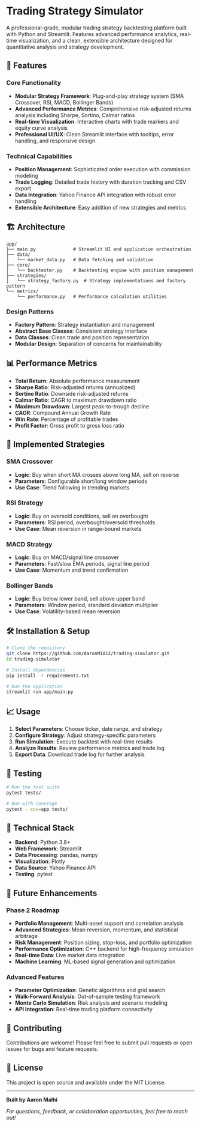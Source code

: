 # Trading Strategy Simulator

A professional-grade, modular trading strategy backtesting platform built with Python and Streamlit. Features advanced performance analytics, real-time visualization, and a clean, extensible architecture designed for quantitative analysis and strategy development.

## 🚀 Features

### Core Functionality
- **Modular Strategy Framework**: Plug-and-play strategy system (SMA Crossover, RSI, MACD, Bollinger Bands)
- **Advanced Performance Metrics**: Comprehensive risk-adjusted returns analysis including Sharpe, Sortino, Calmar ratios
- **Real-time Visualization**: Interactive charts with trade markers and equity curve analysis
- **Professional UI/UX**: Clean Streamlit interface with tooltips, error handling, and responsive design

### Technical Capabilities
- **Position Management**: Sophisticated order execution with commission modeling
- **Trade Logging**: Detailed trade history with duration tracking and CSV export
- **Data Integration**: Yahoo Finance API integration with robust error handling
- **Extensible Architecture**: Easy addition of new strategies and metrics

## 🏗️ Architecture

```
app/
├── main.py              # Streamlit UI and application orchestration
├── data/
│   └── market_data.py   # Data fetching and validation
├── core/
│   └── backtester.py    # Backtesting engine with position management
├── strategies/
│   └── strategy_factory.py  # Strategy implementations and factory pattern
└── metrics/
    └── performance.py   # Performance calculation utilities
```

### Design Patterns
- **Factory Pattern**: Strategy instantiation and management
- **Abstract Base Classes**: Consistent strategy interface
- **Data Classes**: Clean trade and position representation
- **Modular Design**: Separation of concerns for maintainability

## 📊 Performance Metrics

- **Total Return**: Absolute performance measurement
- **Sharpe Ratio**: Risk-adjusted returns (annualized)
- **Sortino Ratio**: Downside risk-adjusted returns
- **Calmar Ratio**: CAGR to maximum drawdown ratio
- **Maximum Drawdown**: Largest peak-to-trough decline
- **CAGR**: Compound Annual Growth Rate
- **Win Rate**: Percentage of profitable trades
- **Profit Factor**: Gross profit to gross loss ratio

## 🎯 Implemented Strategies

### SMA Crossover
- **Logic**: Buy when short MA crosses above long MA, sell on reverse
- **Parameters**: Configurable short/long window periods
- **Use Case**: Trend following in trending markets

### RSI Strategy
- **Logic**: Buy on oversold conditions, sell on overbought
- **Parameters**: RSI period, overbought/oversold thresholds
- **Use Case**: Mean reversion in range-bound markets

### MACD Strategy
- **Logic**: Buy on MACD/signal line crossover
- **Parameters**: Fast/slow EMA periods, signal line period
- **Use Case**: Momentum and trend confirmation

### Bollinger Bands
- **Logic**: Buy below lower band, sell above upper band
- **Parameters**: Window period, standard deviation multiplier
- **Use Case**: Volatility-based mean reversion

## 🛠️ Installation & Setup

```bash
# Clone the repository
git clone https://github.com/AaronM1812/trading-simulator.git
cd trading-simulator

# Install dependencies
pip install -r requirements.txt

# Run the application
streamlit run app/main.py
```

## 📈 Usage

1. **Select Parameters**: Choose ticker, date range, and strategy
2. **Configure Strategy**: Adjust strategy-specific parameters
3. **Run Simulation**: Execute backtest with real-time results
4. **Analyze Results**: Review performance metrics and trade log
5. **Export Data**: Download trade log for further analysis

## 🧪 Testing

```bash
# Run the test suite
pytest tests/

# Run with coverage
pytest --cov=app tests/
```

## 🔧 Technical Stack

- **Backend**: Python 3.8+
- **Web Framework**: Streamlit
- **Data Processing**: pandas, numpy
- **Visualization**: Plotly
- **Data Source**: Yahoo Finance API
- **Testing**: pytest

## 🚧 Future Enhancements

### Phase 2 Roadmap
- **Portfolio Management**: Multi-asset support and correlation analysis
- **Advanced Strategies**: Mean reversion, momentum, and statistical arbitrage
- **Risk Management**: Position sizing, stop-loss, and portfolio optimization
- **Performance Optimization**: C++ backend for high-frequency simulation
- **Real-time Data**: Live market data integration
- **Machine Learning**: ML-based signal generation and optimization

### Advanced Features
- **Parameter Optimization**: Genetic algorithms and grid search
- **Walk-Forward Analysis**: Out-of-sample testing framework
- **Monte Carlo Simulation**: Risk analysis and scenario modeling
- **API Integration**: Real-time trading platform connectivity

## 🤝 Contributing

Contributions are welcome! Please feel free to submit pull requests or open issues for bugs and feature requests.

## 📄 License

This project is open source and available under the MIT License.

---

**Built by Aaron Malhi**

*For questions, feedback, or collaboration opportunities, feel free to reach out!*
